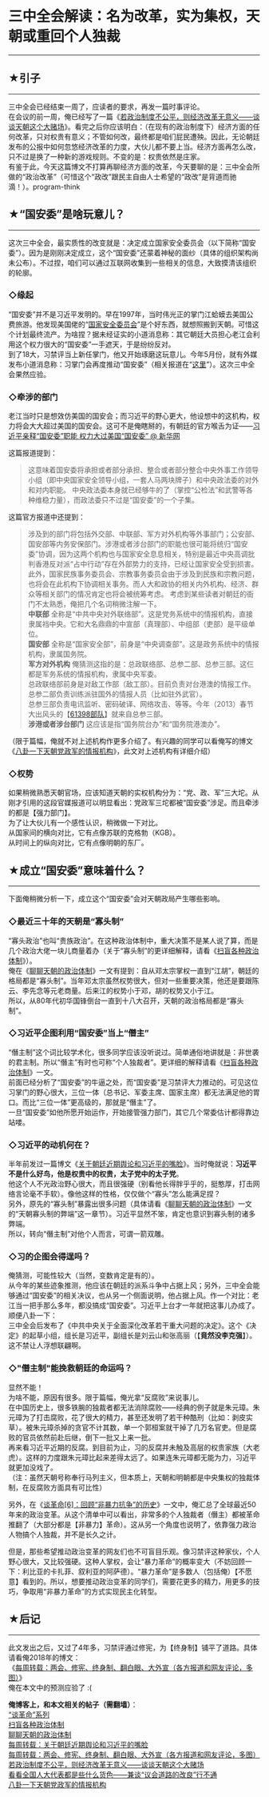 # 三中全会解读：名为改革，实为集权，天朝或重回个人独裁 

-----

 ## ★引子
---

  
 三中全会已经结束一周了，应读者的要求，再发一篇时事评论。  
 在会议的前一周，俺已经写了一篇《[若政治制度不公平，则经济改革无意义——谈谈天朝这个大赌场](https://program-think.blogspot.com/2013/11/political-reform-or-economic-reform.html)》。看完之后你应该明白：（在现有的政治制度下）经济方面的任何改革，只对权贵有意义；不管如何改，最终都是咱们屁民遭殃。因此，无论朝廷发布的公报中如何忽悠经济改革的力度，大伙儿都不要上当。经济方面再怎么改，只不过是换了一种新的游戏规则。不变的是：权贵依然是庄家。  
 有鉴于此，今天这篇博文不打算再聊经济方面的改革，今天要聊的是：三中全会所做的“政治改革”（可惜这个“政改”跟民主自由人士希望的“政改”是背道而驰滴！）。program-think  
   
   
 ## ★“国安委”是啥玩意儿？
------------

  
 这次三中全会，最实质性的改变就是：决定成立国家安全委员会（以下简称“国安委”）。因为是刚刚决定成立，这个“国安委”还蒙着神秘的面纱（具体的组织架构尚未公布）。不过捏，咱们可以通过互联网收集到一些相关的信息，大致摸清该组织的轮廓。  
   
 ### ◇缘起

  
 “国安委”并不是习近平发明的。早在1997年，当时伟光正的掌门江蛤蟆去美国公费旅游。他发现美国佬的“[国家安全委员会](https://zh.wikipedia.org/wiki/%E7%BE%8E%E5%9B%BD%E5%9B%BD%E5%AE%B6%E5%AE%89%E5%85%A8%E5%A7%94%E5%91%98%E4%BC%9A)”是个好东西，就想照搬到天朝。可惜这个计划最终流产。为啥捏？据未经证实的小道消息称：其它朝廷大员担心老江会利用这个权力很大的“国安委”一手遮天，于是纷纷反对。  
 到了18大，习禁评当上新任掌门，他又开始琢磨这玩意儿。今年5月份，就有外媒发布小道消息称：习掌门会再度推动“国安委”（相关报道在“[这里](http://cn.chosun.com/site/data/html_dir/2013/05/21/20130521000026.html)”）。这次三中全会果然应验。  
   
 ### ◇牵涉的部门

  
 老江当时只是想效仿美国的国安会；而习近平的野心更大，他设想中的这机构，权力将会大大超过美国的国安会。这可不是俺瞎掰的，有朝廷的官方喉舌为证——[习近平亲释“国安委”职能 权力大过美国“国安委” @ 新华网](http://news.xinhuanet.com/world/2013-11/17/c_125714090.htm)  
   
 这篇报道提到：  
 
> 这意味着国安委将承担或者部分承担、整合或者部分整合中央外事工作领导小组（即中央国家安全领导小组，一套人马两块牌子）和中央政法委的对外和对内职能。 中央政法委本身就已经够牛的了（掌控“公检法”和武警等各种维稳力量），而政法委只不过是“国安委”的一个子集。  
   
 这篇官方报道中还提到：  
 
> 涉及到的部门将包括外交部、中联部、军方对外机构等外事部门；公安部、国安部等内务安保部门。涉港或者涉台部门的职能也很可能将统归“国安委”协调，因为这两个机构也与国家安全息息相关，特别是最近中央高调批判香港反对派“占中行动”存在外部势力的支持，已经让国家安全受到损害。此外，国家民族事务委员会、宗教事务委员会由于涉及到民族和宗教问题，也将会在此机构下协调相关事务。而人大和政协的相关内外机构、经济、群众等相关部门的情况肯定也将会被统筹考虑。 考虑到某些读者对朝廷的衙门不太熟悉，俺把几个名词稍微注解一下。  
 **中联部** 
 全称是“中共中央对外联络部”。这是党务系统中的情报机构，直接隶属裆中央。它和大名鼎鼎的中宣部（真理部）、中组部（吏部）是平级单位。  
 **国安部** 
 全称是“国家安全部”，前身是“中央调查部”。这是政务系统中的情报机构，隶属国务院。  
 **军方对外机构** 
 俺猜测这指的是：总政联络部、总参二部、总参三部。这仨都是军务系统的情报机构，隶属中央军委。  
 总政联络部前身是对敌工作部（敌工部）。目前负责对台港澳的情报工作。  
 总参二部负责训练派驻国外的情报人员（比如驻外武官）。  
 总参三部负责电讯监听、密码破译、网络攻击、等等。今年（2013）春节大出风头的【[61398部队](https://program-think.blogspot.com/2013/02/weekly-share-41.html)】就来自总参三部。  
 **涉港或者涉台部门** 
 这应该是指“国务院台办”和“国务院港澳办”。  
   
 （限于篇幅，俺就不对上述机构作更多介绍了。有兴趣的同学可以看俺写的博文《[八卦一下天朝党政军的情报机构](https://program-think.blogspot.com/2013/02/chinese-intelligence-agencies.html)》，此文对上述机构有详细介绍）  
   
 ### ◇权势

  
 如果稍微熟悉天朝官场，应该知道天朝的实权机构分为：“党、政、军”三大坨。从刚才引用的这段官媒报道可以明显看出：党政军三坨都被“国安委”涉足。而且牵涉的都是【强力部门】。  
 为了让大伙儿有一个感性认识，稍微做一下对比。  
 从国家间的横向对比，它有点像苏联的克格勃（KGB）。  
 从时间上的纵向对比，它有点像明朝的东厂。  
   
   
 ## ★成立“国安委”意味着什么？
--------------

  
 下面俺稍微分析一下，成立这个“国安委”会对天朝政局产生哪些影响。  
   
 ### ◇最近三十年的天朝是“寡头制”

  
 “寡头政治”也叫“贵族政治”。在这种政治体制中，重大决策不是某人说了算，而是几个政治大佬一块儿商量着办（关于“寡头制”的更详细解释，请看《[扫盲各种政治体制](https://program-think.blogspot.com/2012/07/form-of-government.html)》）。  
 俺在《[聊聊天朝的政治体制](https://program-think.blogspot.com/2012/07/form-of-government-in-china.html)》一文有提到：自从邓太宗掌权一直到“江胡”，朝廷的格局都是“寡头制”。当年邓太宗虽然权势很大，但对一些重要决策，他还是要跟陈云、李先念等元老商量。后来江的权势小于邓，胡的权势又小于江。  
 所以，从80年代初华国锋倒台一直到十八大召开，天朝的政治格局都是“寡头制”。  
   
 ### ◇习近平企图利用“国安委”当上“僭主”

  
 “僭主制”这个词比较学术化，很多同学应该没听说过。简单通俗地讲就是：非世袭的君主制。所以“僭主”有时也可称“个人独裁者”。更详细的解释请看《[扫盲各种政治体制](https://program-think.blogspot.com/2012/07/form-of-government.html)》一文。  
 前面已经分析了“国安委”的牛逼之处，而“国安委”是习禁评大力推动的。可见这位习掌门的野心很大，三位一体（总书记、军委主席、国家主席）都无法满足他的胃口。而比“三位一体”更高级的，那就是“僭主”了。  
 一旦“国安委”如他所愿开始运作，开始接管强力部门，其它几个常委估计都得靠边站喽。  
   
 ### ◇习近平的动机何在？

  
 半年前发过一篇博文《[关于朝廷近期舆论和习近平的嘴脸](https://program-think.blogspot.com/2013/06/weekly-share-53.html)》。当时俺就说：**习近平不是什么好鸟，他是权贵中的权贵，太子党中的太子党**。  
 他这个人不光政治野心很大，而且很强硬（别看他长得胖乎乎的，挺憨厚，打击网络言论毫不手软）。像他这样的性格，仅仅做个“寡头”怎么能满足捏？  
 另外，原先的“寡头制”暴露出很多问题（具体请看《[聊聊天朝的政治体制](https://program-think.blogspot.com/2012/07/form-of-government-in-china.html)》一文的“天朝寡头制的弊端”这一章节）。习近平显然不笨，肯定也意识到寡头制的诸多弊端。  
 所以，转向“僭主制”对他个人而言，可谓一箭双雕。  
   
 ### ◇习的企图会得逞吗？

  
 俺猜测，可能性较大（当然，变数肯定是有的）。  
 从今年的某些迹象推测，他应该在朝廷的派系斗争中占据上风；另外，三中全会能够通过“国安委”的相关决议，也从另一个侧面说明，他占据上风。作一个对比：老江当一把手那么多年，都没搞成“国安委”。习近平上台才一年就把这事儿办成了。  
 顺便八卦一下：  
 三中全会后发布了《中共中央关于全面深化改革若干重大问题的决定》。这个《决定》的起草小组，组长是习近平，副组长是刘云山和张高丽（【**竟然没李克强**】）。这不禁让人浮想联翩啊。  
   
 ### ◇"僭主制"能挽救朝廷的命运吗？

  
 显然不能！  
 为啥不能，原因有很多。限于篇幅，俺光拿“反腐败”来说事儿。  
 在中国历史上，很多铁腕的独裁者都无法消除腐败——经典的例子就是朱元璋。朱元璋为了打击腐败，花了很大的精力，甚至还发明了若干种酷刑（比如：剥皮实草）。被朱元璋杀掉的贪官不计其数，单一个郭桓案就干掉了几万名官吏。但是腐败的官员依然前赴后继，倒下一批又上来一批。  
 再来看习近平近期的反腐。到目前为止，习的反腐并未触及高层的权贵家族（大老虎）。这样的力度跟朱元璋比起来差得太远了。如果连朱元璋都无能为力，习近平就更加没戏了。  
 （注：虽然天朝号称奉行马列主义，但本质上，天朝和明朝都是中央集权的独裁体制，在反腐败方面具有可比性）  
   
 另外，在《[谈革命[6]：回顾“非暴力抗争”的历史](https://program-think.blogspot.de/2012/08/revolution-6.html)》一文中，俺汇总了全球最近50年来的政治变革。从这个清单中可以看出，非常多的个人独裁者（僭主）都被革命推翻了（大部分都是【非暴力】革命）。这从另一个角度也说明了，依靠强力政治人物搞个人独裁，并不是长久之计。  
   
 但是，那些希望推动政治变革的网友们也不可盲目乐观。像习禁评这种家伙，个人野心很大，又比较强硬。这种人掌权，会让“暴力革命”的概率变大（不妨回顾一下：利比亚的卡扎菲、叙利亚的阿萨德）。“暴力革命”是多数人（包括俺）【不愿意】看到的。所以，想要推动政治变革的同学们，需要花更多的精力，用更多的技巧，争取用“非暴力革命”的方式实现民主化转型。  
   
 ## ★后记
---

  
 此文发出之后，又过了4年多，习禁评通过修宪，为【终身制】铺平了道路。具体请看俺2018年的博文：  
 《[每周转载：两会、修宪、终身制、翻白眼、大外宣（各方报道和网友评论，多图）](https://program-think.blogspot.com/2018/03/weekly-share-119.html)》  
 俺在本文中的预测应验了 :(  
   
   
 **俺博客上，和本文相关的帖子（需翻墙）**：  
 [“谈革命”系列](https://program-think.blogspot.com/2011/12/revolution-0.html)  
 [扫盲各种政治体制](https://program-think.blogspot.com/2012/07/form-of-government.html)  
 [聊聊天朝的政治体制](https://program-think.blogspot.com/2012/07/form-of-government-in-china.html)  
 [每周转载：关于朝廷近期舆论和习近平的嘴脸](https://program-think.blogspot.com/2013/06/weekly-share-53.html)  
 [每周转载：两会、修宪、终身制、翻白眼、大外宣（各方报道和网友评论，多图）](https://program-think.blogspot.com/2018/03/weekly-share-119.html)  
 [若政治制度不公平，则经济改革无意义——谈谈天朝这个大赌场](https://program-think.blogspot.com/2013/11/political-reform-or-economic-reform.html)  
 [看看全国人大代表都是些什么货色——兼谈“议会道路的改良”行不通](https://program-think.blogspot.com/2012/03/national-people-congress.html)  
 [八卦一下天朝党政军的情报机构](https://program-think.blogspot.com/2013/02/chinese-intelligence-agencies.html) 